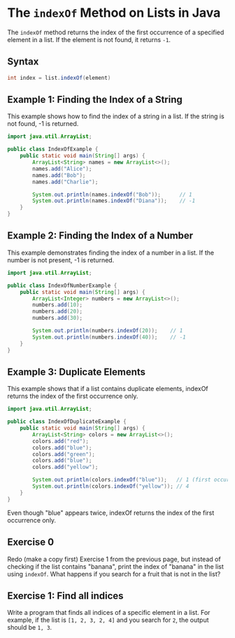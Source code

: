 # The `indexOf` Method on Lists in Java

The `indexOf` method returns the index of the first occurrence of a specified element in a list. If the element is not found, it returns `-1`.

## Syntax

```java
int index = list.indexOf(element)
```

## Example 1: Finding the Index of a String

This example shows how to find the index of a string in a list. If the string is not found, -1 is returned.

```java
import java.util.ArrayList;

public class IndexOfExample {
    public static void main(String[] args) {
        ArrayList<String> names = new ArrayList<>();
        names.add("Alice");
        names.add("Bob");
        names.add("Charlie");

        System.out.println(names.indexOf("Bob"));      // 1
        System.out.println(names.indexOf("Diana"));    // -1
    }
}
```

## Example 2: Finding the Index of a Number

This example demonstrates finding the index of a number in a list. If the number is not present, -1 is returned.

```java
import java.util.ArrayList;

public class IndexOfNumberExample {
    public static void main(String[] args) {
        ArrayList<Integer> numbers = new ArrayList<>();
        numbers.add(10);
        numbers.add(20);
        numbers.add(30);

        System.out.println(numbers.indexOf(20));    // 1
        System.out.println(numbers.indexOf(40));    // -1
    }
}
```

## Example 3: Duplicate Elements

This example shows that if a list contains duplicate elements, indexOf returns the index of the first occurrence only.

```java
import java.util.ArrayList;

public class IndexOfDuplicateExample {
    public static void main(String[] args) {
        ArrayList<String> colors = new ArrayList<>();
        colors.add("red");
        colors.add("blue");
        colors.add("green");
        colors.add("blue");
        colors.add("yellow");

        System.out.println(colors.indexOf("blue"));   // 1 (first occurrence)
        System.out.println(colors.indexOf("yellow")); // 4
    }
}
```

Even though "blue" appears twice, indexOf returns the index of the first occurrence only.


## Exercise 0

Redo (make a copy first) Exercise 1 from the previous page, but instead of checking if the list contains "banana", print the index of "banana" in the list using `indexOf`. What happens if you search for a fruit that is not in the list?


## Exercise 1: Find all indices

Write a program that finds all indices of a specific element in a list. For example, if the list is `[1, 2, 3, 2, 4]` and you search for `2`, the output should be `1, 3`.